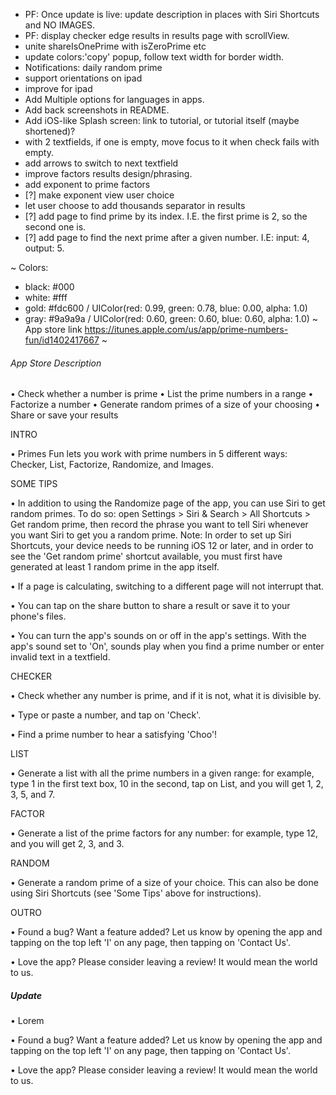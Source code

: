 - PF: Once update is live: update description in places with Siri Shortcuts and NO IMAGES.
- PF: display checker edge results in results page with scrollView.
- unite shareIsOnePrime with isZeroPrime etc
- update colors:'copy' popup, follow text width for border width.
- Notifications: daily random prime
- support orientations on ipad
- improve for ipad
- Add Multiple options for languages in apps.
- Add back screenshots in README.
- Add iOS-like Splash screen: link to tutorial, or tutorial itself (maybe shortened)?
- with 2 textfields, if one is empty, move focus to it when check fails with empty.
- add arrows to switch to next textfield
- improve factors results design/phrasing.
- add exponent to prime factors
- [?] make exponent view user choice
- let user choose to add thousands separator in results
- [?] add page to find prime by its index. I.E. the first prime is 2, so the second one is.
- [?] add page to find the next prime after a given number. I.E: input: 4, output: 5.

~
Colors:
- black: #000
- white: #fff
- gold: #fdc600 / UIColor(red: 0.99, green: 0.78, blue: 0.00, alpha: 1.0)
- gray: #9a9a9a / UIColor(red: 0.60, green: 0.60, blue: 0.60, alpha: 1.0)
~
App store link https://itunes.apple.com/us/app/prime-numbers-fun/id1402417667
~
###### App Store Description
• Check whether a number is prime
• List the prime numbers in a range
• Factorize a number
• Generate random primes of a size of your choosing
• Share or save your results


INTRO

• Primes Fun lets you work with prime numbers in 5 different ways: Checker, List, Factorize, Randomize, and Images.


SOME TIPS

 • In addition to using the Randomize page of the app, you can use Siri to get random primes. To do so: open Settings > Siri & Search > All Shortcuts > Get random prime, then record the phrase you want to tell Siri whenever you want Siri to get you a random prime.
Note: In order to set up Siri Shortcuts, your device needs to be running iOS 12 or later, and in order to see the 'Get random prime' shortcut available, you must first have generated at least 1 random prime in the app itself.

• If a page is calculating, switching to a different page will not interrupt that.

• You can tap on the share button to share a result or save it to your phone's files.

• You can turn the app's sounds on or off in the app's settings. With the app's sound set to 'On', sounds play when you find a prime number or enter invalid text in a textfield.


CHECKER

• Check whether any number is prime, and if it is not, what it is divisible by.

• Type or paste a number, and tap on 'Check'.

• Find a prime number to hear a satisfying 'Choo'!


LIST

• Generate a list with all the prime numbers in a given range: for example, type 1 in the first text box, 10 in the second, tap on List, and you will get 1, 2, 3, 5, and 7.


FACTOR

• Generate a list of the prime factors for any number: for example, type 12, and you will get 2, 3, and 3.


RANDOM

• Generate a random prime of a size of your choice. This can also be done using Siri Shortcuts (see 'Some Tips' above for instructions).


OUTRO

• Found a bug? Want a feature added? Let us know by opening the app and tapping on the top left 'I' on any page, then tapping on 'Contact Us'.

• Love the app? Please consider leaving a review! It would mean the world to us.


##### Update

• Lorem

• Found a bug? Want a feature added? Let us know by opening the app and tapping on the top left 'I' on any page, then tapping on 'Contact Us'.

• Love the app? Please consider leaving a review! It would mean the world to us.